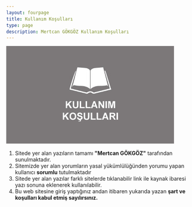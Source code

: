 ```yaml
---
layout: fourpage
title: Kullanım Koşulları
type: page
description: Mertcan GÖKGÖZ Kullanım Koşulları
---
```


![kullanim-kosullari](/assets/kullanim-kosullari.jpg)

1. Sitede yer alan yazıların tamamı **"Mertcan GÖKGÖZ"** tarafından sunulmaktadır.
2. Sitemizde yer alan yorumların yasal yükümlülüğünden yorumu yapan kullanıcı **sorumlu** tutulmaktadır
3. Sitede yer alan yazılar farklı sitelerde tıklanabilir link ile kaynak ibaresi yazı sonuna eklenerek kullanılabilir.
4. Bu web sitesine giriş yaptığınız andan itibaren yukarıda yazan **şart ve koşulları kabul etmiş sayılırsınız.**
